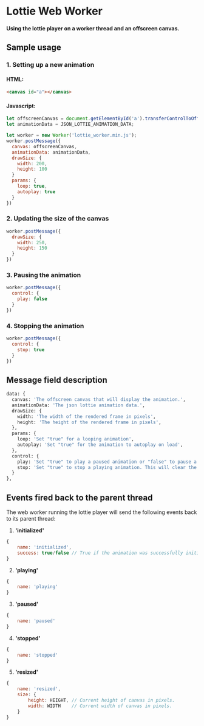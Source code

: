 # Lottie Web Worker

#### Using the lottie player on a worker thread and an offscreen canvas.

## Sample usage
### 1. Setting up a new animation
#### HTML:
```html
<canvas id="a"></canvas>
```

#### Javascript:
```js
let offscreenCanvas = document.getElementById('a').transferControlToOffscreen();
let animationData = JSON_LOTTIE_ANIMATION_DATA;

let worker = new Worker('lottie_worker.min.js');
worker.postMessage({
  canvas: offscreenCanvas,
  animationData: animationData,
  drawSize: {
    width: 200,
    height: 100
  }
  params: {
    loop: true,
    autoplay: true
  }
})
```

### 2. Updating the size of the canvas
```js
worker.postMessage({
  drawSize: {
    width: 250,
    height: 150
  }
})
```

### 3. Pausing the animation
```js
worker.postMessage({
  control: {
    play: false
  }
})
```

### 4. Stopping the animation
```js
worker.postMessage({
  control: {
    stop: true
  }
})
```

## Message field description
```python
data: {
  canvas: 'The offscreen canvas that will display the animation.',
  animationData: 'The json lottie animation data.',
  drawSize: {
    width: 'The width of the rendered frame in pixels',
    height: 'The height of the rendered frame in pixels',
  },
  params: {
    loop: 'Set "true" for a looping animation',
    autoplay: 'Set "true" for the animation to autoplay on load',
  },
  control: {
    play: 'Set "true" to play a paused animation or "false" to pause a playing animation',
    stop: 'Set "true" to stop a playing animation. This will clear the canvas',
  }
},
```

## Events fired back to the parent thread
The web worker running the lottie player will send the following events back to
its parent thread:
1. **'initialized'**
```javascript
{
    name: 'initialized',
    success: true/false // True if the animation was successfully initialized.
}
```
2. **'playing'**
```javascript
{
    name: 'playing'
}
```
3. **'paused'**
```javascript
{
    name: 'paused'
}
```
4. **'stopped'**
```javascript
{
    name: 'stopped'
}
```
5. **'resized'**
```javascript
{
    name: 'resized',
    size: {
        height: HEIGHT, // Current height of canvas in pixels.
        width: WIDTH    // Current width of canvas in pixels.
    }
}
```
